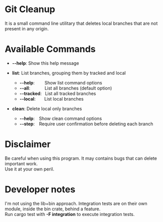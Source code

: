 # Git Cleanup

It is a small command line utilitary that deletes local branches that are not present in any origin.  

# Available Commands

- **--help**: Show this help message
- **list**: List branches, grouping them by tracked and local
  - **--help**:     Show list command options
  - **--all**:       List all branches (default option)
  - **--tracked**:  List all tracked branches
  - **--local**:    List local branches

- **clean**: Delete local only branches
  - **--help**: Show clean command options
  - **--step**: Require user confirmation before deleting each branch

# Disclaimer

Be careful when using this program. It may contains bugs that can delete important work.  
Use it at your own peril.

# Developer notes

I'm not using the lib+bin approach. Integration tests are on their own module, inside the bin crate, behind a feature.  
Run cargo test with **-F integration** to execute integration tests. 